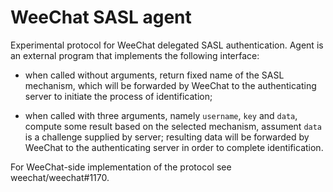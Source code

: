 # WeeChat SASL agent

Experimental protocol for WeeChat delegated SASL authentication. Agent is
an external program that implements the following interface:

- when called without arguments, return fixed name of the SASL mechanism,
which will be forwarded by WeeChat to the authenticating server to initiate
the process of identification;

- when called with three arguments, namely `username`, `key` and `data`,
compute some result based on the selected mechanism, assument `data` is a
challenge supplied by server; resulting data will be forwarded by WeeChat to
the authenticating server in order to complete identification.

For WeeChat-side implementation of the protocol see weechat/weechat#1170.
